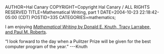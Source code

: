 AUTHOR=Hal Canary
COPYRIGHT=Copyright Hal Canary / ALL RIGHTS RESERVED
TITLE=Mathematical Writing, part 1
DATE=2004-10-23 22:18:42-05:00 (CDT)
POSTID=335
CATEGORIES=mathematics;

I am enjoying [_Mathematical Writing_ by Donald E. Knuth, Tracy Larrabee, and Paul M. Roberts](http://tex.loria.fr/typographie/mathwriting.pdf).

“I look forward to the day when a Pulitzer Prize will be given for the best computer program of the year.” ---Knuth
